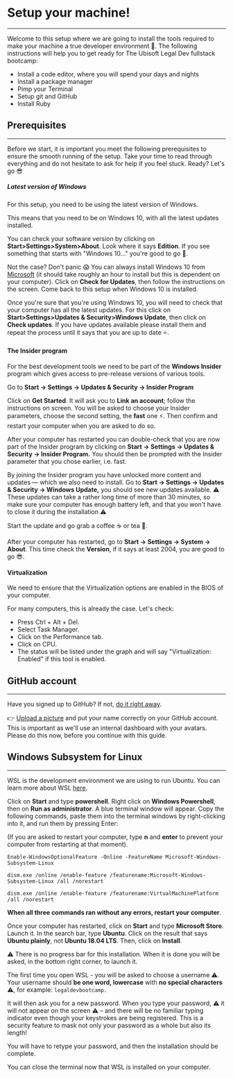# Setup your machine!
___

Welcome to this setup where we are going to install the tools required to make your machine a true developer environment 💪. The following instructions will help you to get ready for The Ubisoft Legal Dev fullstack bootcamp:

- Install a code editor, where you will spend your days and nights
- Install a package manager
- Pimp your Terminal
- Setup git and GitHub
- Install Ruby


## Prerequisites
___

Before we start, it is important you meet the following prerequisites to ensure the smooth running of the setup. Take your time to read through everything and do not hesitate to ask for help if you feel stuck. Ready? Let's go 😎

##### Latest version of Windows
For this setup, you need to be using the latest version of Windows.

This means that you need to be on Windows 10, with all the latest updates installed.

You can check your software version by clicking on **Start>Settings>System>About**. Look where it says **Edition**. If you see something that starts with "Windows 10..." you're good to go 💪.

Not the case? Don't panic 😱 You can always install Windows 10 from [Microsoft](https://www.microsoft.com/en-gb/windows/get-windows-10) (it should take roughly an hour to install but this is dependent on your computer). Click on **Check for Updates**, then follow the instructions on the screen. Come back to this setup when Windows 10 is installed.

Once you're sure that you're using Windows 10, you will need to check that your computer has all the latest updates. For this click on **Start>Settings>Updates & Security>Windows Update**, then click on **Check updates**. If you have updates available please install them and repeat the process until it says that you are up to date ⭐.

#### The Insider program

For the best development tools we need to be part of the **Windows Insider** program which gives access to pre-release versions of various tools.

Go to **Start → Settings → Updates & Security → Insider Program**

Click on **Get Started**. It will ask you to **Link an account**; follow the instructions on screen. You will be asked to choose your Insider parameters, choose the second setting, the **fast** one ⚡. Then confirm and restart your computer when you are asked to do so.

After your computer has restarted you can double-check that you are now part of the Insider program by clicking on **Start → Settings → Updates & Security → Insider Program.** You should then be prompted with the Insider parameter that you chose earlier, i.e. fast.

By joining the Insider program you have unlocked more content and updates — which we also need to install. Go to **Start → Settings → Updates & Security → Windows Update,** you should see new updates available. ⚠️ These updates can take a rather long time of more than 30 minutes, so make sure your computer has enough battery left, and that you won't have to close it during the installation ⚠️

Start the update and go grab a coffee ☕ or tea 🍵.

After your computer has restarted, go to **Start → Settings → System → About**. This time check the **Version**, if it says at least 2004, you are good to go 😎.

#### Virtualization

We need to ensure that the Virtualization options are enabled in the BIOS of your computer.

For many computers, this is already the case. Let's check:

- Press Ctrl + Alt + Del.
- Select Task Manager.
- Click on the Performance tab.
- Click on CPU.
- The status will be listed under the graph and will say "Virtualization: Enabled" if this tool is enabled.


## GitHub account
___

Have you signed up to GitHub? If not, [do it right away](https://github.com/).

👉 [Upload a picture](https://github.com/settings/profile) and put your name correctly on your GitHub account. This is important as we'll use an internal dashboard with your avatars. Please do this now, before you continue with this guide.

## Windows Subsystem for Linux
___

WSL is the development environment we are using to run Ubuntu. You can learn more about WSL [here](https://docs.microsoft.com/en-us/windows/wsl/faq).

Click on **Start** and type **powershell**. Right click on **Windows Powershell**, then on **Run as administrator**. A blue terminal window will appear. Copy the following commands, paste them into the terminal windows by right-clicking into it, and run them by pressing Enter:

(If you are asked to restart your computer, type **n** and **enter** to prevent your computer from restarting at that moment).

```cli
Enable-WindowsOptionalFeature -Online -FeatureName Microsoft-Windows-Subsystem-Linux
```

```cli
dism.exe /online /enable-feature /featurename:Microsoft-Windows-Subsystem-Linux /all /norestart
```

````cli
dism.exe /online /enable-feature /featurename:VirtualMachinePlatform /all /norestart
````

**When all three commands ran without any errors, restart your computer**.

Once your computer has restarted, click on **Start** and type **Microsoft Store**. Launch it. In the search bar, type **Ubuntu**. Click on the result that says **Ubuntu plainly**, not **Ubuntu 18.04 LTS**. Then, click on **Install**.

⚠️ There is no progress bar for this installation. When it is done you will be asked, in the bottom right corner, to launch it.

The first time you open WSL - you will be asked to choose a username ⚠️. Your username should **be one word, lowercase** with **no special characters** ⚠️, for example: `legaldevbootcamp.`

It will then ask you for a new password. When you type your password, ⚠️ it will not appear on the screen ⚠️ – and there will be no familiar typing indicator even though your keystrokes are being registered. This is a security feature to mask not only your password as a whole but also its length!

You will have to retype your password, and then the installation should be complete.

You can close the terminal now that WSL is installed on your computer.
